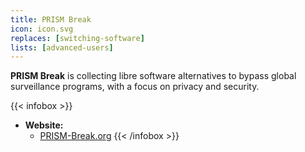 ```yaml
---
title: PRISM Break
icon: icon.svg
replaces: [switching-software]
lists: [advanced-users]
---
```


**PRISM Break** is collecting libre software alternatives to bypass global surveillance programs, with a focus on privacy and security.

{{< infobox >}}
- **Website:**
    - [PRISM-Break.org](https://prism-break.org/en/)
{{< /infobox >}}
